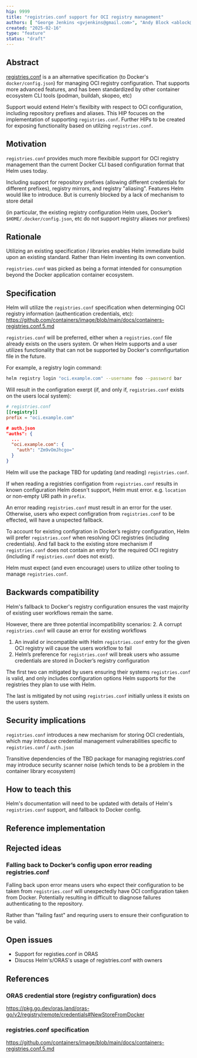 ```yaml
---
hip: 9999
title: "registries.conf support for OCI registry management"
authors: [ "George Jenkins <gvjenkins@gmail.com>", "Andy Block <ablock@redhat.com>" ]
created: "2025-02-16"
type: "feature"
status: "draft"
---
```


## Abstract

[registries.conf][registries-conf] is a an alternative specification (to Docker's `docker/config.json`) for managing OCI registry configuration. That supports more advanced features, and has been standardized by other container ecosystem CLI tools (podman, buildah, skopeo, etc)

Support would extend Helm's flexilbity with respect to OCI configuration, including repository prefixes and aliases. This HIP focuces on the implementation of supporting `registries.conf`. Further HIPs to be created for exposing functionality based on utilzing `registries.conf`.

[registries-conf]: <https://github.com/containers/image/blob/main/docs/containers-registries.conf.5.md> "registries.conf specification"

## Motivation

`registries.conf` provides much more flexibible support for OCI registry management than the current Docker CLI based configuration format that Helm uses today.

Including support for repository prefixes (allowing different credentials for different prefixes), registry mirrors, and registry "aliasing". Features Helm would like to introduce. But is currenly blocked by a lack of mechanism to store detail

(in particular, the existing registry configuration Helm uses, Docker’s `$HOME/.docker/config.json`, etc do not support registry aliases nor prefixes)

## Rationale

Utilizing an existing specification / libraries enables Helm immediate build upon an existing standard.
Rather than Helm inventing its own convention.

`registries.conf` was picked as being a format intended for consumption beyond the Docker application container ecosystem.

## Specification

Helm will utilize the `registries.conf` specification when determinging OCI registry information (authentication credentials, etc):
<https://github.com/containers/image/blob/main/docs/containers-registries.conf.5.md>


`registries.conf` will be preferred, either when a `registries.conf` file already exists on the users system.
Or when Helm supports and a user utilizes functionality that can not be supported by Docker's comnfigurtation file in the future.

<!-- The usage of `registries.conf` will be forced, when in the future -->

For example, a registry login command:
```bash
helm registry login "oci.example.com" --username foo --password bar
```

Will result in the configration exerpt (if, and only if, `registries.conf` exists on the users local system):
```toml
# registries.conf
[[registry]]
prefix = "oci.example.com"
```

```json
# auth.json
"auths": {
  ...
  "oci.example.com": {
    "auth": "Zm9vOmJhcgo="
  }
}
```

Helm will use the package TBD for updating (and reading) `registries.conf`.

If when reading a registries configation from `registries.conf` results in known configuration Helm doesn't support, Helm must error.
e.g. `location` or non-empty URI path in `prefix`.

An error reading `registries.conf` must result in an error for the user.
Otherwise, users who expect configration from `registries.conf` to be effected, will have a unspected fallback.

To account for existing configration in Docker’s registry configuration, Helm will prefer `registries.conf` when resolving OCI registries (including credentials).
And fall back to the existing store mechanism if `registries.conf` does not contain an entry for the required OCI registry (including if `registries.conf` does not exist).

Helm must expect (and even encourage) users to utilize other tooling to manage `registries.conf`.

## Backwards compatibility

Helm's fallback to Docker's registry configuration ensures the vast majority of existing user workflows remain the same.

However, there are three potential incompatibility scenarios:
2. A corrupt `registries.conf` will cause an error for existing workflows
1. An invalid or incompatible with Helm `registries.conf` entry for the given OCI registry will cause the users workflow to fail
3. Helm’s preference for `registries.conf` will break users who assume credentials are stored in Docker’s registry configuration

The first two can mitigated by users ensuring their systems `registries.conf` is valid, and only includes configuration options Helm supports for the registries they plan to use with Helm.

The last is mitigated by not using `registries.conf` initially unless it exists on the users system.

## Security implications

`registries.conf` introduces a new mechanism for storing OCI credentials, which may introduce credential management vulnerabilities specific to `registries.conf` / `auth.json`

Transitive dependencies of the TBD package for managing registries.conf may introduce security scanner noise (which tends to be a problem in the container library ecosystem)

## How to teach this

Helm's documentation will need to be updated with details of Helm's `registries.conf` support, and fallback to Docker config.

## Reference implementation

<!--
Link to any existing implementation and details about its state, e.g.
proof-of-concept.
-->

## Rejected ideas

### Falling back to Docker’s config upon error reading registries.conf

Falling back upon error means users who expect their configuration to be taken from `registries.conf` will unexpectedly have OCI configuration taken from Docker.
Potentially resulting in difficult to diagnose failures authenticating to the repository.

Rather than "failing fast" and requring users to ensure their configuration to be valid.

## Open issues

- Support for registies.conf in ORAS
- Disucss Helm's/ORAS's usage of registries.conf with owners

## References

### ORAS credential store (registry configuration) docs

https://pkg.go.dev/oras.land/oras-go/v2/registry/remote/credentials#NewStoreFromDocker

### registries.conf specification
https://github.com/containers/image/blob/main/docs/containers-registries.conf.5.md
